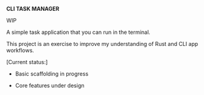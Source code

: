 **CLI TASK MANAGER**

WIP

A simple task application that you can run in the terminal.

This project is an exercise to improve my understanding of Rust and CLI app workflows.

[Current status:]

- Basic scaffolding in progress

- Core features under design